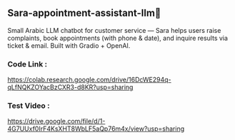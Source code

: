 ## Sara-appointment-assistant-llm💬

Small Arabic LLM chatbot for customer service — Sara helps users raise complaints, book appointments (with phone & date), and inquire results via ticket & email. Built with Gradio + OpenAI.



### Code Link :
 https://colab.research.google.com/drive/16DcWE294q-qLfNQKZOYacBzCXR3-d8KR?usp=sharing



### Test Video : 
https://drive.google.com/file/d/1-4G7UUxf0IrF4KsXHT8WbLF5aQp76m4x/view?usp=sharing
